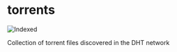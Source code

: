 torrents 
========
![Indexed](https://img.shields.io/badge/indexed-233820-blue)

Collection of torrent files discovered in the DHT network

